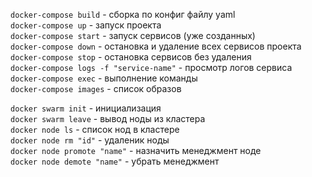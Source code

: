 `docker-compose build` - сборка по конфиг файлу yaml <br>
`docker-compose up` - запуск проекта <br>
`docker-compose start` - запуск сервисов (уже созданных) <br>
`docker-compose down` - остановка и удаление всех сервисов проекта <br>
`docker-compose stop` - остановка сервисов без удаления <br>
`docker-compose logs -f "service-name"` - просмотр логов сервиса <br>
`docker-compose exec` - выполнение команды <br>
`docker-compose images` - список образов <br>

`docker swarm init` - инициализация <br>
`docker swarm leave` - вывод ноды из кластера <br>
`docker node ls` - список нод в кластере <br>
`docker node rm "id"` - удаленик ноды <br>
`docker node promote "name"` - назначить менеджмент ноде <br>
`docker node demote "name"` - убрать менеджмент <br>
